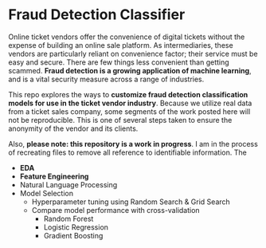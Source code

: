 # Fraud Detection Classifier

Online ticket vendors offer the convenience of digital tickets without the expense of building an online sale platform. As intermediaries, these vendors are particularly reliant on convenience factor; their service must be easy and secure. There are few things less convenient than getting scammed. **Fraud detection is a growing application of machine learning**, and is a vital security measure across a range of industries.

This repo explores the ways to **customize fraud detection classification models for use in the ticket vendor industry**. Because we utilize real data from a ticket sales company, some segments of the work posted here will not be reproducible. This is one of several steps taken to ensure the anonymity of the vendor and its clients. 

Also, **please note: this repository is a work in progress**. I am in the process of recreating files to remove all reference to identifiable information. The 

* **EDA**
* **Feature Engineering**
* Natural Language Processing
* Model Selection
   * Hyperparameter tuning using Random Search & Grid Search
   * Compare model performance with cross-validation
      * Random Forest
      * Logistic Regression
      * Gradient Boosting

